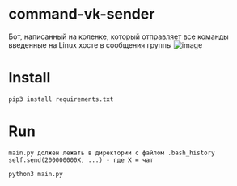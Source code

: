 # command-vk-sender

Бот, написанный на коленке, который отправляет все команды введенные на Linux хосте в сообщения группы
![image](https://raw.githubusercontent.com/leetda/command-vk-sender/main/public/1.gif)

# Install

```
pip3 install requirements.txt
```
# Run
```
main.py должен лежать в директории с файлом .bash_history
self.send(200000000X, ...) - где X = чат

python3 main.py
```
